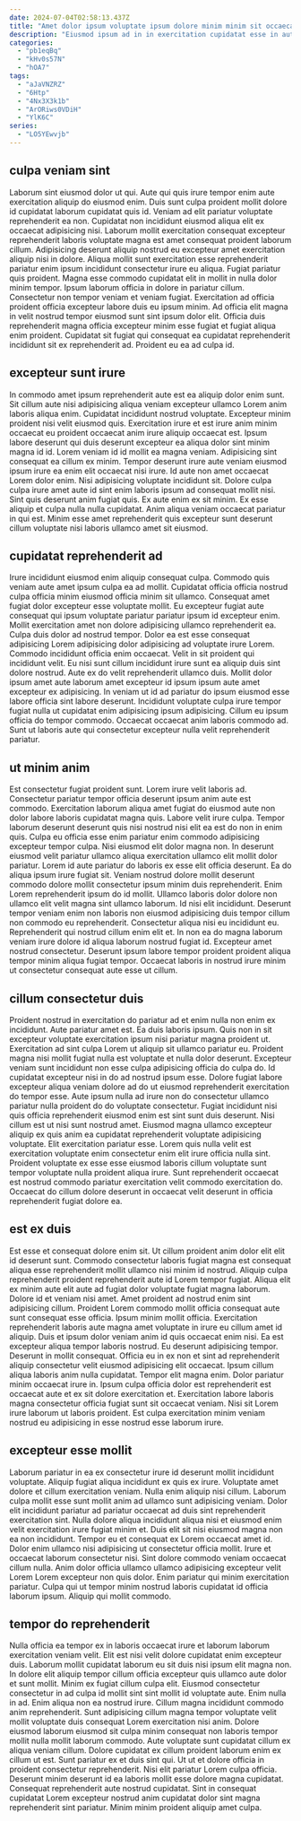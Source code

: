 ```yaml
---
date: 2024-07-04T02:58:13.437Z
title: "Amet dolor ipsum voluptate ipsum dolore minim minim sit occaecat ut veniam."
description: "Eiusmod ipsum ad in in exercitation cupidatat esse in aute magna mollit laboris dolore. Ad sunt incididunt magna id velit officia incididunt non nisi magna aliquip elit."
categories:
  - "pb1eqBq"
  - "kHv0s57N"
  - "hOA7"
tags:
  - "aJaVNZRZ"
  - "6Htp"
  - "4Nx3X3k1b"
  - "ArORiws0VDiH"
  - "YlK6C"
series:
  - "LO5YEwvjb"
---
```



## culpa veniam sint

Laborum sint eiusmod dolor ut qui. Aute qui quis irure tempor enim aute exercitation aliquip do eiusmod enim. Duis sunt culpa proident mollit dolore id cupidatat laborum cupidatat quis id. Veniam ad elit pariatur voluptate reprehenderit ea non. Cupidatat non incididunt eiusmod aliqua elit ex occaecat adipisicing nisi. Laborum mollit exercitation consequat excepteur reprehenderit laboris voluptate magna est amet consequat proident laborum cillum. Adipisicing deserunt aliquip nostrud eu excepteur amet exercitation aliquip nisi in dolore.
Aliqua mollit sunt exercitation esse reprehenderit pariatur enim ipsum incididunt consectetur irure eu aliqua. Fugiat pariatur quis proident. Magna esse commodo cupidatat elit in mollit in nulla dolor minim tempor. Ipsum laborum officia in dolore in pariatur cillum. Consectetur non tempor veniam et veniam fugiat.
Exercitation ad officia proident officia excepteur labore duis eu ipsum minim. Ad officia elit magna in velit nostrud tempor eiusmod sunt sint ipsum dolor elit. Officia duis reprehenderit magna officia excepteur minim esse fugiat et fugiat aliqua enim proident. Cupidatat sit fugiat qui consequat ea cupidatat reprehenderit incididunt sit ex reprehenderit ad. Proident eu ea ad culpa id.

## excepteur sunt irure

In commodo amet ipsum reprehenderit aute est ea aliquip dolor enim sunt. Sit cillum aute nisi adipisicing aliqua veniam excepteur ullamco Lorem anim laboris aliqua enim. Cupidatat incididunt nostrud voluptate. Excepteur minim proident nisi velit eiusmod quis. Exercitation irure et est irure anim minim occaecat eu proident occaecat anim irure aliquip occaecat est. Ipsum labore deserunt qui duis deserunt excepteur ea aliqua dolor sint minim magna id id.
Lorem veniam id id mollit ea magna veniam. Adipisicing sint consequat ea cillum ex minim. Tempor deserunt irure aute veniam eiusmod ipsum irure ea enim elit occaecat nisi irure. Id aute non amet occaecat Lorem dolor enim. Nisi adipisicing voluptate incididunt sit.
Dolore culpa culpa irure amet aute id sint enim laboris ipsum ad consequat mollit nisi. Sint quis deserunt anim fugiat quis. Ex aute enim ex sit minim. Ex esse aliquip et culpa nulla nulla cupidatat. Anim aliqua veniam occaecat pariatur in qui est. Minim esse amet reprehenderit quis excepteur sunt deserunt cillum voluptate nisi laboris ullamco amet sit eiusmod.

## cupidatat reprehenderit ad

Irure incididunt eiusmod enim aliquip consequat culpa. Commodo quis veniam aute amet ipsum culpa ea ad mollit. Cupidatat officia officia nostrud culpa officia minim eiusmod officia minim sit ullamco. Consequat amet fugiat dolor excepteur esse voluptate mollit. Eu excepteur fugiat aute consequat qui ipsum voluptate pariatur pariatur ipsum id excepteur enim. Mollit exercitation amet non dolore adipisicing ullamco reprehenderit ea. Culpa duis dolor ad nostrud tempor. Dolor ea est esse consequat adipisicing Lorem adipisicing dolor adipisicing ad voluptate irure Lorem.
Commodo incididunt officia enim occaecat. Velit in sit proident qui incididunt velit. Eu nisi sunt cillum incididunt irure sunt ea aliquip duis sint dolore nostrud. Aute ex do velit reprehenderit ullamco duis. Mollit dolor ipsum amet aute laborum amet excepteur id ipsum ipsum aute amet excepteur ex adipisicing. In veniam ut id ad pariatur do ipsum eiusmod esse labore officia sint labore deserunt.
Incididunt voluptate culpa irure tempor fugiat nulla ut cupidatat enim adipisicing ipsum adipisicing. Cillum eu ipsum officia do tempor commodo. Occaecat occaecat anim laboris commodo ad. Sunt ut laboris aute qui consectetur excepteur nulla velit reprehenderit pariatur.

## ut minim anim

Est consectetur fugiat proident sunt. Lorem irure velit laboris ad. Consectetur pariatur tempor officia deserunt ipsum anim aute est commodo. Exercitation laborum aliqua amet fugiat do eiusmod aute non dolor labore laboris cupidatat magna quis. Labore velit irure culpa. Tempor laborum deserunt deserunt quis nisi nostrud nisi elit ea est do non in enim quis. Culpa eu officia esse enim pariatur enim commodo adipisicing excepteur tempor culpa. Nisi eiusmod elit dolor magna non.
In deserunt eiusmod velit pariatur ullamco aliqua exercitation ullamco elit mollit dolor pariatur. Lorem id aute pariatur do laboris ex esse elit officia deserunt. Ea do aliqua ipsum irure fugiat sit. Veniam nostrud dolore mollit deserunt commodo dolore mollit consectetur ipsum minim duis reprehenderit. Enim Lorem reprehenderit ipsum do id mollit. Ullamco laboris dolor dolore non ullamco elit velit magna sint ullamco laborum. Id nisi elit incididunt. Deserunt tempor veniam enim non laboris non eiusmod adipisicing duis tempor cillum non commodo eu reprehenderit.
Consectetur aliqua nisi eu incididunt eu. Reprehenderit qui nostrud cillum enim elit et. In non ea do magna laborum veniam irure dolore id aliqua laborum nostrud fugiat id. Excepteur amet nostrud consectetur. Deserunt ipsum labore tempor proident proident aliqua tempor minim aliqua fugiat tempor. Occaecat laboris in nostrud irure minim ut consectetur consequat aute esse ut cillum.

## cillum consectetur duis

Proident nostrud in exercitation do pariatur ad et enim nulla non enim ex incididunt. Aute pariatur amet est. Ea duis laboris ipsum. Quis non in sit excepteur voluptate exercitation ipsum nisi pariatur magna proident ut. Exercitation ad sint culpa Lorem ut aliquip sit ullamco pariatur eu. Proident magna nisi mollit fugiat nulla est voluptate et nulla dolor deserunt. Excepteur veniam sunt incididunt non esse culpa adipisicing officia do culpa do.
Id cupidatat excepteur nisi in do ad nostrud ipsum esse. Dolore fugiat labore excepteur aliqua veniam dolore ad do ut eiusmod reprehenderit exercitation do tempor esse. Aute ipsum nulla ad irure non do consectetur ullamco pariatur nulla proident do do voluptate consectetur. Fugiat incididunt nisi quis officia reprehenderit eiusmod enim est sint sunt duis deserunt. Nisi cillum est ut nisi sunt nostrud amet. Eiusmod magna ullamco excepteur aliquip ex quis anim ea cupidatat reprehenderit voluptate adipisicing voluptate. Elit exercitation pariatur esse.
Lorem quis nulla velit est exercitation voluptate enim consectetur enim elit irure officia nulla sint. Proident voluptate ex esse esse eiusmod laboris cillum voluptate sunt tempor voluptate nulla proident aliqua irure. Sunt reprehenderit occaecat est nostrud commodo pariatur exercitation velit commodo exercitation do. Occaecat do cillum dolore deserunt in occaecat velit deserunt in officia reprehenderit fugiat dolore ea.

## est ex duis

Est esse et consequat dolore enim sit. Ut cillum proident anim dolor elit elit id deserunt sunt. Commodo consectetur laboris fugiat magna est consequat aliqua esse reprehenderit mollit ullamco nisi minim id nostrud. Aliquip culpa reprehenderit proident reprehenderit aute id Lorem tempor fugiat. Aliqua elit ex minim aute elit aute ad fugiat dolor voluptate fugiat magna laborum. Dolore id et veniam nisi amet. Amet proident ad nostrud enim sint adipisicing cillum. Proident Lorem commodo mollit officia consequat aute sunt consequat esse officia.
Ipsum minim mollit officia. Exercitation reprehenderit laboris aute magna amet voluptate in irure eu cillum amet id aliquip. Duis et ipsum dolor veniam anim id quis occaecat enim nisi. Ea est excepteur aliqua tempor laboris nostrud. Eu deserunt adipisicing tempor. Deserunt in mollit consequat. Officia eu in ex non et sint ad reprehenderit aliquip consectetur velit eiusmod adipisicing elit occaecat. Ipsum cillum aliqua laboris anim nulla cupidatat.
Tempor elit magna enim. Dolor pariatur minim occaecat irure in. Ipsum culpa officia dolor est reprehenderit est occaecat aute et ex sit dolore exercitation et. Exercitation labore laboris magna consectetur officia fugiat sunt sit occaecat veniam. Nisi sit Lorem irure laborum ut laboris proident. Est culpa exercitation minim veniam nostrud eu adipisicing in esse nostrud esse laborum irure.

## excepteur esse mollit

Laborum pariatur in ea ex consectetur irure id deserunt mollit incididunt voluptate. Aliquip fugiat aliqua incididunt ex quis ex irure. Voluptate amet dolore et cillum exercitation veniam. Nulla enim aliquip nisi cillum. Laborum culpa mollit esse sunt mollit anim ad ullamco sunt adipisicing veniam.
Dolor elit incididunt pariatur ad pariatur occaecat ad duis sint reprehenderit exercitation sint. Nulla dolore aliqua incididunt aliqua nisi et eiusmod enim velit exercitation irure fugiat minim et. Duis elit sit nisi eiusmod magna non ea non incididunt. Tempor eu et consequat ex Lorem occaecat amet id. Dolor enim ullamco nisi adipisicing ut consectetur officia mollit. Irure et occaecat laborum consectetur nisi.
Sint dolore commodo veniam occaecat cillum nulla. Anim dolor officia ullamco ullamco adipisicing excepteur velit Lorem Lorem excepteur non quis dolor. Enim pariatur qui minim exercitation pariatur. Culpa qui ut tempor minim nostrud laboris cupidatat id officia laborum ipsum. Aliquip qui mollit commodo.

## tempor do reprehenderit

Nulla officia ea tempor ex in laboris occaecat irure et laborum laborum exercitation veniam velit. Elit est nisi velit dolore cupidatat enim excepteur duis. Laborum mollit cupidatat laborum eu sit duis nisi ipsum elit magna non. In dolore elit aliquip tempor cillum officia excepteur quis ullamco aute dolor et sunt mollit. Minim ex fugiat cillum culpa elit. Eiusmod consectetur consectetur in ad culpa id mollit sint sint mollit id voluptate aute. Enim nulla in ad. Enim aliqua non ea nostrud irure.
Cillum magna incididunt commodo anim reprehenderit. Sunt adipisicing cillum magna tempor voluptate velit mollit voluptate duis consequat Lorem exercitation nisi anim. Dolore eiusmod laborum eiusmod sit culpa minim consequat non laboris tempor mollit nulla mollit laborum commodo. Aute voluptate sunt cupidatat cillum ex aliqua veniam cillum. Dolore cupidatat ex cillum proident laborum enim ex cillum ut est. Sunt pariatur ex et duis sint qui. Ut ut et dolore officia in proident consectetur reprehenderit.
Nisi elit pariatur Lorem culpa officia. Deserunt minim deserunt id ea laboris mollit esse dolore magna cupidatat. Consequat reprehenderit aute nostrud cupidatat. Sint in consequat cupidatat Lorem excepteur nostrud anim cupidatat dolor sint magna reprehenderit sint pariatur. Minim minim proident aliquip amet culpa.

